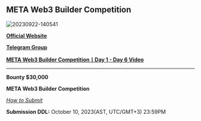 ## META Web3 Builder Competition ##


![20230922-140541](https://d3gvnlbntpm4ho.cloudfront.net/META_Web3_Builder_Competition/META_Web3_Builder_Competition.assets/20230922-140541.jpg)



[**Official Website**](https://ethriyadh.com/meta-to-global) 

[**Telegram Group**](https://t.me/ETHRiyadh)

[**META Web3 Builder Competition丨Day 1 - Day 6 Video**](https://www.youtube.com/@ChainIDE/streams)

---

**Bounty $30,000**



**META Web3 Builder Competition**

[*How to Submit*](https://github.com/WhiteMatrixTech/META-Web3-Builder-Competition/blob/main/How%20to%20submit.md)

**Submission DDL:** October 10, 2023(AST, UTC/GMT+3)  23:59PM 



